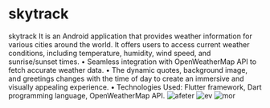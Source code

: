 # skytrack
skytrack
It is an Android application that provides weather information for various cities around the world. It offers users to access current weather conditions, including temperature, humidity, wind speed, and sunrise/sunset times. • Seamless integration with OpenWeatherMap API to fetch accurate weather data. • The dynamic quotes, background image, and greetings changes with the time of day to create an immersive and visually appealing experience. • Technologies Used: Flutter framework, Dart programming language, OpenWeatherMap API.
![afeter](https://github.com/arnav777dev/skytrack-Android-App/assets/98037912/4eb87ca3-35b4-4582-9f2e-be10749ae729)
![ev](https://github.com/arnav777dev/skytrack-Android-App/assets/98037912/7ab11d0a-b229-44c1-a07e-ada1f02331a1)
![mor](https://github.com/arnav777dev/skytrack-Android-App/assets/98037912/e465cd70-ee98-47ab-850d-bbbc2526cdc7)
